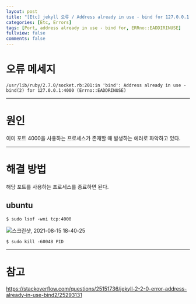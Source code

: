 ```yaml
---
layout: post
title: "[Etc] jekyll 오류 / Address already in use - bind for 127.0.0.1:4000 (Errno::EADDIRINUSE) "
categories: [Etc, Errors]
tags: [Port, address already in use - bind for, ERRno::EADDIRINUSE]
fullview: false
comments: false
---
```


# 오류 메세지

```console
/usr/lib/ruby/2.7.0/socket.rb:201:in 'bind': Address already in use - bind(2) for 127.0.0.1:4000 (Errno::EADDRINUSE)
```

---

# 원인

이미 포트 4000을 사용하는 프로세스가 존재할 때 발생하는 에러로 파악하고 있다.

---

# 해결 방법

해당 포트를 사용하는 프로세스를 종료하면 된다.

## ubuntu

```console
$ sudo lsof -wni tcp:4000
```

![스크린샷, 2021-08-15 18-40-25](https://user-images.githubusercontent.com/84369912/129474253-82621b7c-7935-42ff-8163-b9703f17c76a.png)

```console
$ sudo kill -60048 PID
```


---

# 참고

<https://stackoverflow.com/questions/25151736/jekyll-2-2-0-error-address-already-in-use-bind2/25293131>